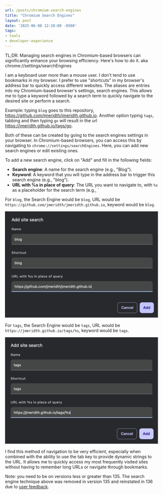 ```yaml
---
url: /posts/chromium-search-engines
title: "Chromium Search Engines"
layout: post
date: '2025-06-08 12:38:00 -0500'
tags:
- tools
- developer-experience
---
```


TL;DR: Managing search engines in Chromium-based browsers can significantly enhance your browsing efficiency. Here's how to do it. aka chrome://settings/searchEngines

I am a keyboard user more than a mouse user. I don't tend to use bookmarks in my browser. I prefer to use "shortcuts" in my browser's address bar to quickly access different websites. The aliases are entries into my Chromium-based browser's settings, search engines. This allows me to type a keyword followed by a search term to quickly navigate to the desired site or perform a search.

Example: typing `blog` goes to this repository, https://github.com/jmeridth/jmeridth.github.io. Another option typing `tags`, tabbing and then typing `go` will result in the url https://jmeridth.github.io/tags/go.

Both of these can be created by going to the search engines settings in your browser. In Chromium-based browsers, you can access this by navigating to `chrome://settings/searchEngines`. Here, you can add new search engines or edit existing ones.

To add a new search engine, click on "Add" and fill in the following fields:
- **Search engine**: A name for the search engine (e.g., "Blog").
- **Keyword**: A keyword that you will type in the address bar to trigger this search engine (e.g., "blog").
- **URL with %s in place of query**: The URL you want to navigate to, with `%s` as a placeholder for the search term (e.g., `

For `blog`, the Search Engine would be `blog`, URL would be `https://github.com/jmeridth/jmeridth.github.io`, keyword would be `blog`.

![Chromium Search Engine Blog](/img/chromiumsearchengine_blog.png)

For `tags`, the Search Engine would be `tags`, URL would be `https://jmeridth.github.io/tags/%s`, keyword would be `tags`.

![Chromium Search Engine Tags](/img/chromiumsearchengine_tags.png)

I find this method of navigation to be very efficient, especially when combined with the ability to use the tab key to provide dynamic strings to the URL. It allows me to quickly access my most frequently visited sites without having to remember long URLs or navigate through bookmarks.

Note: you need to be on versions less or greater than 135. The search engine technique above was removed in version 135 and reinstated in 136 due to [user feedback](https://support.google.com/chrome/thread/329004893/manage-search-engines-only-works-with-for-shortcuts-with-s-in-the-query?hl=en).
